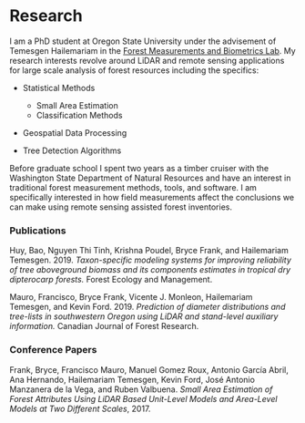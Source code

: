 # Research

I am a PhD student at Oregon State University under the advisement of Temesgen Hailemariam in the [Forest Measurements and Biometrics Lab](http://fmbl.forestry.oregonstate.edu/).
My research interests revolve around LiDAR and remote sensing applications for large scale analysis of forest resources including the specifics:

- Statistical Methods
  - Small Area Estimation
  - Classification Methods
- Geospatial Data Processing

- Tree Detection Algorithms

Before graduate school I spent two years as a timber cruiser with the Washington State Department of Natural Resources and have an interest in traditional forest measurement methods, tools,
and software. I am specifically interested in how field measurements affect the conclusions we can make using remote sensing assisted forest inventories.

### Publications

Huy, Bao, Nguyen Thi Tinh, Krishna Poudel, Bryce Frank, and Hailemariam Temesgen. 2019. *Taxon-specific modeling systems for improving reliability of tree aboveground biomass and its components estimates in tropical dry dipterocarp forests.* Forest Ecology and Management.

Mauro, Francisco, Bryce Frank, Vicente J. Monleon, Hailemariam Temesgen, and Kevin Ford. 2019. *Prediction of diameter distributions and tree-lists in southwestern Oregon using LiDAR and stand-level auxiliary information.* Canadian Journal of Forest Research.

### Conference Papers

Frank, Bryce, Francisco Mauro, Manuel Gomez Roux, Antonio García Abril, Ana Hernando, Hailemariam Temesgen, Kevin Ford, José Antonio Manzanera de la Vega, and Ruben Valbuena. *Small Area Estimation of Forest Attributes Using LiDAR Based Unit-Level Models and Area-Level Models at Two Different Scales*, 2017.

